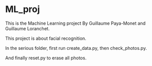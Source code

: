 # ML_proj

This is the Machine Learning project By Guillaume Paya-Monet and Guillaume Loranchet.

This project is about facial recognition.

In the serious folder, first run create_data.py, then check_photos.py.

And finally reset.py to erase all photos.
